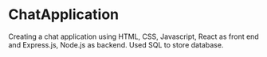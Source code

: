 # ChatApplication
Creating a chat application using HTML, CSS, Javascript, React as front end and Express.js, Node.js as backend. Used SQL to store database.
